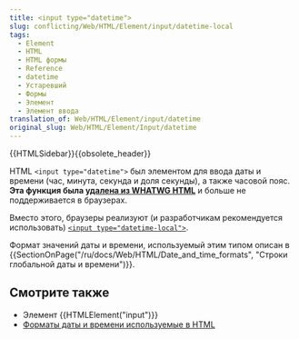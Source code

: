 ```yaml
---
title: <input type="datetime">
slug: conflicting/Web/HTML/Element/input/datetime-local
tags:
  - Element
  - HTML
  - HTML формы
  - Reference
  - datetime
  - Устаревший
  - Формы
  - Элемент
  - Элемент ввода
translation_of: Web/HTML/Element/input/datetime
original_slug: Web/HTML/Element/Input/datetime
---
```

{{HTMLSidebar}}{{obsolete_header}}

HTML `<input type="datetime">` был элементом для ввода даты и времени (час, минута, секунда и доля секунды), а также часовой пояс. **Эта функция была [удалена из WHATWG HTML](https://github.com/whatwg/html/issues/336)** и больше не поддерживается в браузерах.

Вместо этого, браузеры реализуют (и разработчикам рекомендуется использовать) [`<input type="datetime-local">`](/ru/docs/Web/HTML/Element/input/datetime-local).

Формат значений даты и времени, используемый этим типом описан в {{SectionOnPage("/ru/docs/Web/HTML/Date_and_time_formats", "Строки глобальной даты и времени")}}.

## Смотрите также

- Элемент {{HTMLElement("input")}}
- [Форматы даты и времени используемые в HTML](/ru/docs/Web/HTML/Date_and_time_formats)
